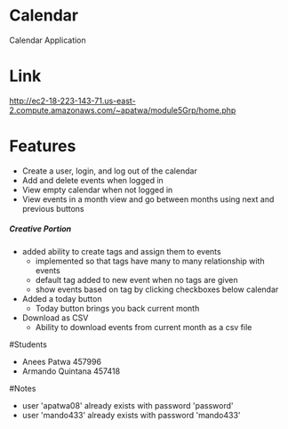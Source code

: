 # Calendar
Calendar Application

# Link
http://ec2-18-223-143-71.us-east-2.compute.amazonaws.com/~apatwa/module5Grp/home.php

# Features
- Create a user, login, and log out of the calendar
- Add and delete events when logged in
- View empty calendar when not logged in
- View events in a month view and go between months using next and previous buttons

##### Creative Portion
- added ability to create tags and assign them to events
    - implemented so that tags have many to many relationship with events
    - default tag added to new event when no tags are given
    - show events based on tag by clicking checkboxes below calendar
- Added a today button
    - Today button brings you back current month
- Download as CSV
    - Ability to download events from current month as a csv file

#Students
- Anees Patwa 457996
- Armando Quintana 457418

#Notes
- user 'apatwa08' already exists with password 'password'
- user 'mando433' already exists with password 'mando433'
